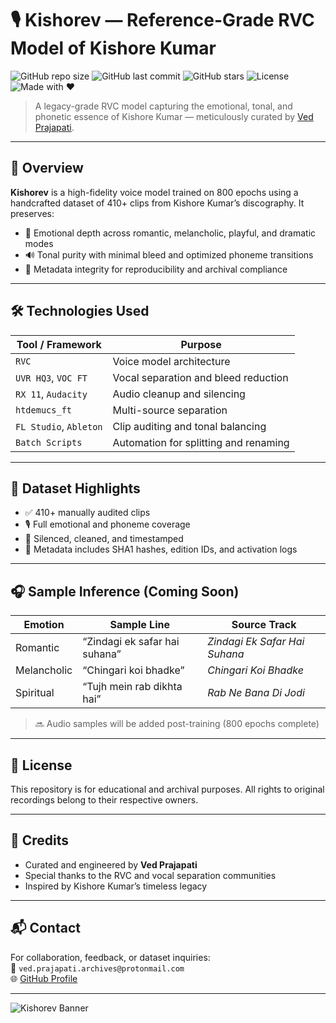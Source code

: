 # 🎙️ Kishorev — Reference-Grade RVC Model of Kishore Kumar

![GitHub repo size](https://img.shields.io/github/repo-size/yourusername/kishorev)
![GitHub last commit](https://img.shields.io/github/last-commit/yourusername/kishorev)
![GitHub stars](https://img.shields.io/github/stars/yourusername/kishorev?style=social)
![License](https://img.shields.io/github/license/yourusername/kishorev)
![Made with ❤️](https://img.shields.io/badge/Made%20with-%F0%9F%96%A4-red)

> A legacy-grade RVC model capturing the emotional, tonal, and phonetic essence of Kishore Kumar — meticulously curated by [Ved Prajapati](https://github.com/yourusername).

---

## 🧠 Overview

**Kishorev** is a high-fidelity voice model trained on 800 epochs using a handcrafted dataset of 410+ clips from Kishore Kumar’s discography. It preserves:
- 🎵 Emotional depth across romantic, melancholic, playful, and dramatic modes  
- 🔊 Tonal purity with minimal bleed and optimized phoneme transitions  
- 🧾 Metadata integrity for reproducibility and archival compliance  

---

## 🛠️ Technologies Used

| Tool / Framework     | Purpose                                      |
|----------------------|----------------------------------------------|
| `RVC`                | Voice model architecture                     |
| `UVR HQ3`, `VOC FT`  | Vocal separation and bleed reduction         |
| `RX 11`, `Audacity`  | Audio cleanup and silencing                  |
| `htdemucs_ft`        | Multi-source separation                      |
| `FL Studio`, `Ableton`| Clip auditing and tonal balancing           |
| `Batch Scripts`      | Automation for splitting and renaming        |

---

## 📁 Dataset Highlights

- ✅ 410+ manually audited clips  
- 🎙️ Full emotional and phoneme coverage  
- 🧼 Silenced, cleaned, and timestamped  
- 🧾 Metadata includes SHA1 hashes, edition IDs, and activation logs  

---

## 🎧 Sample Inference (Coming Soon)

| Emotion        | Sample Line                        | Source Track                  |
|----------------|------------------------------------|-------------------------------|
| Romantic       | “Zindagi ek safar hai suhana”      | *Zindagi Ek Safar Hai Suhana* |
| Melancholic    | “Chingari koi bhadke”              | *Chingari Koi Bhadke*         |
| Spiritual      | “Tujh mein rab dikhta hai”         | *Rab Ne Bana Di Jodi*         |

> 🔜 Audio samples will be added post-training (800 epochs complete)

---

## 📜 License

This repository is for educational and archival purposes. All rights to original recordings belong to their respective owners.

---

## 🙌 Credits

- Curated and engineered by **Ved Prajapati**  
- Special thanks to the RVC and vocal separation communities  
- Inspired by Kishore Kumar’s timeless legacy

---

## 📬 Contact

For collaboration, feedback, or dataset inquiries:  
📧 `ved.prajapati.archives@protonmail.com`  
🌐 [GitHub Profile](https://github.com/yourusername)

---

![Kishorev Banner](https://yourdomain.com/kishorev-banner.png)
